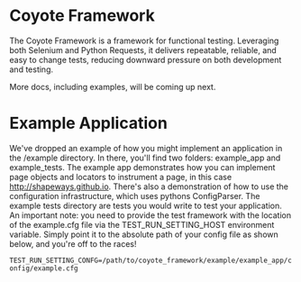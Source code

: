 # Coyote Framework

The Coyote Framework is a framework for functional testing.  Leveraging both Selenium and Python Requests,
it delivers repeatable, reliable, and easy to change tests, reducing downward pressure on both development and
testing.

More docs, including examples, will be coming up next.

# Example Application

We've dropped an example of how you might implement an application in the /example directory.  In there, you'll
find two folders: example_app and example_tests.  The example app demonstrates how you can implement page objects
and locators to instrument a page, in this case http://shapeways.github.io.  There's also a demonstration of how
to use the configuration infrastructure, which uses pythons ConfigParser.  The example tests directory are tests
you would write to test your application.  An important note: you need to provide the test framework with the 
location of the example.cfg file via the TEST_RUN_SETTING_HOST environment variable.  Simply point it to the 
absolute path of your config file as shown below, and you're off to the races!  

`TEST_RUN_SETTING_CONFG=/path/to/coyote_framework/example/example_app/config/example.cfg`
